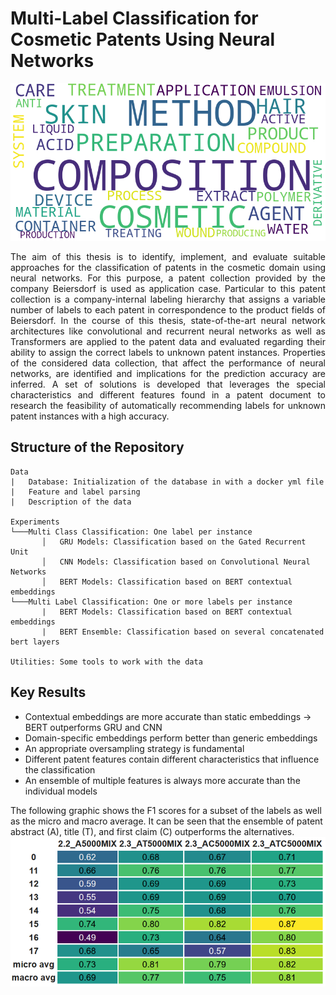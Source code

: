 # Multi-Label Classification for Cosmetic Patents Using Neural Networks
![Wordcloud](Data/wordcloud.png)

<p align="justify">The aim of this thesis is to identify, implement, and evaluate suitable approaches for the classification of patents in the cosmetic domain using neural networks. For this purpose, a patent collection provided by the company Beiersdorf is used as application case. Particular to this patent collection is a company-internal labeling hierarchy that assigns a variable number of labels to each patent in correspondence to the product fields of Beiersdorf. In the course of this thesis, state-of-the-art neural network architectures like convolutional and recurrent neural networks as well as Transformers are applied to the patent data and evaluated regarding their ability to assign the correct labels to unknown patent instances. Properties of the considered data collection, that affect the performance of neural networks, are identified and implications for the prediction accuracy are inferred. A set of solutions is developed that leverages the special characteristics and different features found in a patent document to research the feasibility of automatically recommending labels for unknown patent instances with a high accuracy.</p>

## Structure of the Repository

```
Data
|   Database: Initialization of the database in with a docker yml file
|   Feature and label parsing
|   Description of the data

Experiments
└───Multi Class Classification: One label per instance
       │   GRU Models: Classification based on the Gated Recurrent Unit
       │   CNN Models: Classification based on Convolutional Neural Networks
       │   BERT Models: Classification based on BERT contextual embeddings
└───Multi Label Classification: One or more labels per instance
       |   BERT Models: Classification based on BERT contextual embeddings
       |   BERT Ensemble: Classification based on several concatenated bert layers

Utilities: Some tools to work with the data
```

## Key Results
- Contextual embeddings are more accurate than static embeddings -> BERT outperforms GRU and CNN
- Domain-specific embeddings perform better than generic embeddings
- An appropriate oversampling strategy is fundamental
- Different patent features contain different characteristics that influence the classification
- An ensemble of multiple features is always more accurate than the individual models

The following graphic shows the F1 scores for a subset of the labels as well as the micro and macro average. It can be seen that the ensemble of patent abstract (A), title (T), and first claim (C) outperforms the alternatives. 
![EnsembleModelResults](Experiments/MutiLabel/EnsembleModelResults.png)
